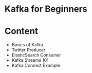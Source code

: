 # Kafka for Beginners
# Content
- Basics of Kafka
- Twitter Producer
- ElasticSearch Consumer
- Kafka Streams 101
- Kafka Connect Example
